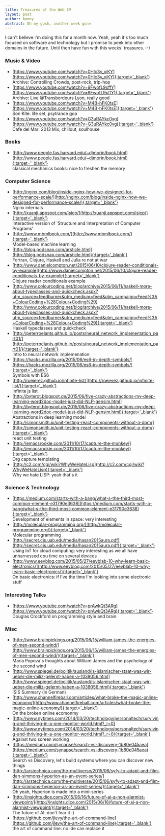 ```yaml
---
title: Treasures of the Web IV
layout: post
author: konny
abstract: Oh my gosh, another week gone
---
```

I can't believe I'm doing this for a month now. Yeah, yeah it's too much focused on software and technology but I promise to peek into other domains in the future. Until then have fun with this weeks' treasures. :-)

### Music & Video
- [https://www.youtube.com/watch?v=0Hlc3v_xiKY](https://www.youtube.com/watch?v=0Hlc3v_xiKY){:target='_blank'}   
    Archive: Controlling Crowds, post-rock, trip-hop
- [https://www.youtube.com/watch?v=9FwofL9xffY](https://www.youtube.com/watch?v=9FwofL9xffY){:target='_blank'}   
    Archive: Live @Transbordeurs Lyon, really good
- [https://www.youtube.com/watch?v=M4B-hFK0tsE](https://www.youtube.com/watch?v=M4B-hFK0tsE){:target='_blank'}   
    Son Kite: life set, psytrance goa
- [https://www.youtube.com/watch?v=G3uRAYkc0vg](https://www.youtube.com/watch?v=G3uRAYkc0vg){:target='_blank'}   
    Cafe del Mar: 2013 Mix, chillout, soulhouse


### Books
- [http://www.people.fas.harvard.edu/~djmorin/book.html](http://www.people.fas.harvard.edu/~djmorin/book.html){:target='_blank'}   
     classical mechanics books: nice to freshen the memory


### Computer Science
- [http://nginx.com/blog/inside-nginx-how-we-designed-for-performance-scale/](http://nginx.com/blog/inside-nginx-how-we-designed-for-performance-scale/){:target='_blank'}   
    Nginx internals
- [http://xuanji.appspot.com/isicp/](http://xuanji.appspot.com/isicp/){:target='_blank'}   
    Interactive version of 'Structure and Interpretation of Computer Programs'
- [http://www.mbmlbook.com/](http://www.mbmlbook.com/){:target='_blank'}   
    Model-based machine learning
- [http://blog.podsnap.com/arsticle.html](http://blog.podsnap.com/arsticle.html){:target='_blank'}   
    Fortran, Clojure, Haskell and Julia re not at war
- [http://www.danielcompton.net/2015/06/10/clojure-reader-conditionals-by-example](http://www.danielcompton.net/2015/06/10/clojure-reader-conditionals-by-example){:target='_blank'}   
    Clojure reader conditionals example
- [http://www.colourcoding.net/blog/archive/2015/06/11/haskell-more-about-typeclasses-and-quickcheck.aspx?utm_source=feedburner&utm_medium=feed&utm_campaign=Feed%3A+ColourCoding+%28Colour+Coding%29](http://www.colourcoding.net/blog/archive/2015/06/11/haskell-more-about-typeclasses-and-quickcheck.aspx?utm_source=feedburner&utm_medium=feed&utm_campaign=Feed%3A+ColourCoding+%28Colour+Coding%29){:target='_blank'}   
    Haskell typeclasses and quickcheck
- [http://peterroelants.github.io/posts/neural_network_implementation_part01/](http://peterroelants.github.io/posts/neural_network_implementation_part01/){:target='_blank'}   
    Intro to neural network implemenation
- [https://hacks.mozilla.org/2015/06/es6-in-depth-symbols/](https://hacks.mozilla.org/2015/06/es6-in-depth-symbols/){:target='_blank'}   
    Symbols with ES6
- [http://roeierez.github.io/infinite-list/](http://roeierez.github.io/infinite-list/){:target='_blank'}   
    Infinite js list
- [http://byterot.blogspot.de/2015/06/five-crazy-abstractions-my-deep-learning-word2doc-model-just-did-NLP-gensim.html](http://byterot.blogspot.de/2015/06/five-crazy-abstractions-my-deep-learning-word2doc-model-just-did-NLP-gensim.html){:target='_blank'}   
    Abstractions in deep learning model
- [http://simonsmith.io/unit-testing-react-components-without-a-dom/](http://simonsmith.io/unit-testing-react-components-without-a-dom/){:target='_blank'}   
     react unit testing
- [http://emacsrookie.com/2011/10/17/capture-the-monkey/](http://emacsrookie.com/2011/10/17/capture-the-monkey/){:target='_blank'}   
     Org capture templating
- [http://c2.com/cgi/wiki?WhyWeHateLisp](http://c2.com/cgi/wiki?WhyWeHateLisp){:target='_blank'}   
     Why we hate LISP: yeah that's it

### Science & Technology
- [https://medium.com/starts-with-a-bang/what-s-the-third-most-common-element-e31790e3638](https://medium.com/starts-with-a-bang/what-s-the-third-most-common-element-e31790e3638){:target='_blank'}   
    Development of elements in space: very interesting
- [http://molecular-programming.org/](http://molecular-programming.org/){:target='_blank'}   
    Molecular programming
- [http://secret.cis.uab.edu/media/hasan2015aura.pdf](http://secret.cis.uab.edu/media/hasan2015aura.pdf){:target='_blank'}   
     Using IoT for cloud computing: very interesting as we all have unharnessed cpu time on several devices
- [http://www.eevblog.com/2015/05/27/eevblab-10-why-learn-basic-electronics/](http://www.eevblog.com/2015/05/27/eevblab-10-why-learn-basic-electronics/){:target='_blank'}   
     On basic electronics: if I've the time I'm looking into some electronic stuff


### Interesting Talks
- [https://www.youtube.com/watch?v=prAwkQt3ARg](https://www.youtube.com/watch?v=prAwkQt3ARg){:target='_blank'}   
    Douglas Crockford on programming style and brain


### Misc
- [http://www.brainpickings.org/2015/06/15/william-james-the-energies-of-men-second-wind/](http://www.brainpickings.org/2015/06/15/william-james-the-energies-of-men-second-wind/){:target='_blank'}   
     Maria Popova's thoughts about William James and the psychology of the second wind
- [http://www.spiegel.de/politik/ausland/is-islamischer-staat-was-wir-ueber-die-miliz-gelernt-haben-a-1038056.html](http://www.spiegel.de/politik/ausland/is-islamischer-staat-was-wir-ueber-die-miliz-gelernt-haben-a-1038056.html){:target='_blank'}   
    ISIS Summary (in German)
- [http://www.channelfireball.com/articles/what-broke-the-magic-online-economy/](http://www.channelfireball.com/articles/what-broke-the-magic-online-economy/){:target='_blank'}   
    On the broken online ecomonmy
- [http://www.nytimes.com/2014/03/20/technology/personaltech/surviving-and-thriving-in-a-one-monitor-world.html?_r=0](http://www.nytimes.com/2014/03/20/technology/personaltech/surviving-and-thriving-in-a-one-monitor-world.html?_r=0){:target='_blank'}   
    Against two screen working
- [https://medium.com/synapse/search-vs-discovery-1b80e045aea](https://medium.com/synapse/search-vs-discovery-1b80e045aea){:target='_blank'}   
    Search vs Discovery, let's build systems where you can discover new things
- [http://arstechnica.com/the-multiverse/2015/06/syfy-to-adapt-and-film-dan-simmons-hyperion-as-an-event-series/](http://arstechnica.com/the-multiverse/2015/06/syfy-to-adapt-and-film-dan-simmons-hyperion-as-an-event-series/){:target='_blank'}   
Oh yeah, Hyperion is made into a mini-series
- [http://insights.dice.com/2015/06/16/future-of-ai-a-non-alarmist-viewpoint/](http://insights.dice.com/2015/06/16/future-of-ai-a-non-alarmist-viewpoint/){:target='_blank'}   
     The future of AI: don't fear it :)
- [https://github.com/jlevy/the-art-of-command-line](https://github.com/jlevy/the-art-of-command-line){:target='_blank'}   
     the art of command line: no ide can replace it

<!-- NEW -->
    
